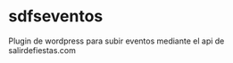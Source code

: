 sdfseventos
===========

Plugin de wordpress para subir eventos mediante el api de salirdefiestas.com